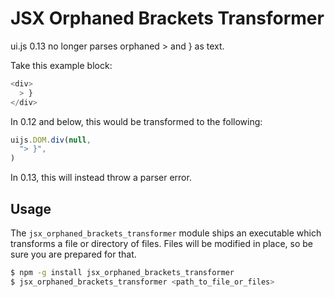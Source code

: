 # JSX Orphaned Brackets Transformer

ui.js 0.13 no longer parses orphaned > and } as text.

Take this example block:

```js
<div>
  > }
</div>
```

In 0.12 and below, this would be transformed to the following:

```js
uijs.DOM.div(null,
  "> }",
)
```

In 0.13, this will instead throw a parser error.


## Usage

The `jsx_orphaned_brackets_transformer` module ships an executable which transforms a file or directory of files. Files will be modified in place, so be sure you are prepared for that.

```sh
$ npm -g install jsx_orphaned_brackets_transformer
$ jsx_orphaned_brackets_transformer <path_to_file_or_files>
```
